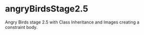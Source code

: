 # angryBirdsStage2.5
Angry Birds stage 2.5 with Class Inheritance and Images
creating a constraint body.
